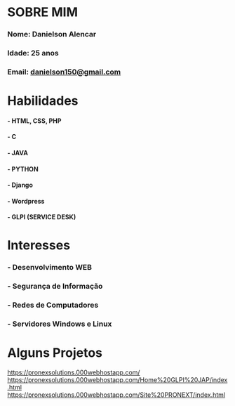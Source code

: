 
# SOBRE MIM
### Nome: Danielson Alencar
### Idade: 25 anos
### Email: danielson150@gmail.com

# Habilidades

#### - HTML, CSS, PHP
#### - C
#### - JAVA
#### - PYTHON
#### - Django
#### - Wordpress
#### - GLPI (SERVICE DESK)

# Interesses
### - Desenvolvimento WEB
### - Segurança de Informação
### - Redes de Computadores
### - Servidores Windows e Linux

# Alguns Projetos
https://pronexsolutions.000webhostapp.com/
https://pronexsolutions.000webhostapp.com/Home%20GLPI%20JAP/index.html
https://pronexsolutions.000webhostapp.com/Site%20PRONEXT/index.html
